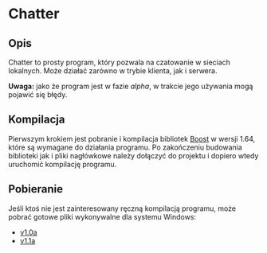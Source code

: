 # Chatter

## Opis
Chatter to prosty program, który pozwala na czatowanie w sieciach lokalnych. Może działać zarówno w trybie klienta, jak i serwera.

**Uwaga:** jako że program jest w fazie *alpha*, w trakcie jego używania mogą pojawić się błędy.

## Kompilacja
Pierwszym krokiem jest pobranie i kompilacja bibliotek [Boost](https://dl.bintray.com/boostorg/release/1.64.0/source/) w wersji 1.64, które są wymagane do działania programu. Po zakończeniu budowania biblioteki jak i pliki nagłówkowe należy dołączyć do projektu i dopiero wtedy uruchomić kompilację programu.

## Pobieranie
Jeśli ktoś nie jest zainteresowany ręczną kompilacją programu, może pobrać gotowe pliki wykonywalne dla systemu Windows:

* [v1.0a](https://drive.google.com/file/d/0ByHjPTrDWEJ1VkVndmxWWUIzZjQ/view?usp=sharing)
* [v1.1a](https://drive.google.com/file/d/0ByHjPTrDWEJ1dndILUIzY2JHX3c/view?usp=sharing)